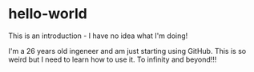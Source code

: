 # hello-world
This is an introduction - I have no idea what I'm doing!

I'm a 26 years old ingeneer and am just starting using GitHub.
This is so weird but I need to learn how to use it. 
To infinity and beyond!!!

